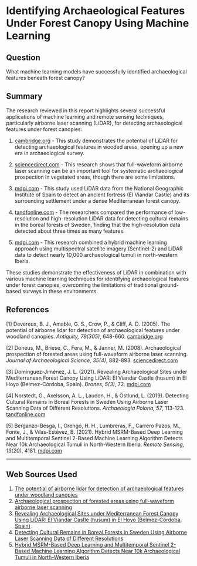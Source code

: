 # Identifying Archaeological Features Under Forest Canopy Using Machine Learning

## Question
What machine learning models have successfully identified archaeological features beneath forest canopy?

## Summary
The research reviewed in this report highlights several successful applications of machine learning and remote sensing techniques, particularly airborne laser scanning (LiDAR), for detecting archaeological features under forest canopies:

1. [cambridge.org](https://www.cambridge.org/core/journals/antiquity/article/potential-of-airborne-lidar-for-detection-of-archaeological-features-under-woodland-canopies/6224202F4EF4CE1C80924904B84B180B) - This study demonstrates the potential of LiDAR for detecting archaeological features in wooded areas, opening up a new era in archaeological survey.

2. [sciencedirect.com](https://www.sciencedirect.com/science/article/pii/S0305440307001252) - This research shows that full-waveform airborne laser scanning can be an important tool for systematic archaeological prospection in vegetated areas, though there are some limitations.

3. [mdpi.com](https://www.mdpi.com/2504-446X/5/3/72) - This study used LiDAR data from the National Geographic Institute of Spain to detect an ancient fortress (El Viandar Castle) and its surrounding settlement under a dense Mediterranean forest canopy.

4. [tandfonline.com](https://www.tandfonline.com/doi/full/10.1080/00934690.2019.1677424) - The researchers compared the performance of low-resolution and high-resolution LiDAR data for detecting cultural remains in the boreal forests of Sweden, finding that the high-resolution data detected about three times as many features.

5. [mdpi.com](https://www.mdpi.com/2072-4292/13/20/4181/pdf) - This research combined a hybrid machine learning approach using multispectral satellite imagery (Sentinel-2) and LiDAR data to detect nearly 10,000 archaeological tumuli in north-western Iberia.

These studies demonstrate the effectiveness of LiDAR in combination with various machine learning techniques for identifying archaeological features under forest canopies, overcoming the limitations of traditional ground-based surveys in these environments.

## References

[1] Devereux, B. J., Amable, G. S., Crow, P., & Cliff, A. D. (2005). The potential of airborne lidar for detection of archaeological features under woodland canopies. *Antiquity, 79(305)*, 648-660. [cambridge.org](https://www.cambridge.org/core/journals/antiquity/article/potential-of-airborne-lidar-for-detection-of-archaeological-features-under-woodland-canopies/6224202F4EF4CE1C80924904B84B180B)

[2] Doneus, M., Briese, C., Fera, M., & Janner, M. (2008). Archaeological prospection of forested areas using full-waveform airborne laser scanning. *Journal of Archaeological Science, 35(4)*, 882-893. [sciencedirect.com](https://www.sciencedirect.com/science/article/pii/S0305440307001252)

[3] Domínguez-Jiménez, J. L. (2021). Revealing Archaeological Sites under Mediterranean Forest Canopy Using LiDAR: El Viandar Castle (husum) in El Hoyo (Belmez-Córdoba, Spain). *Drones, 5(3)*, 72. [mdpi.com](https://www.mdpi.com/2504-446X/5/3/72)

[4] Norstedt, G., Axelsson, A. L., Laudon, H., & Östlund, L. (2019). Detecting Cultural Remains in Boreal Forests in Sweden Using Airborne Laser Scanning Data of Different Resolutions. *Archaeologia Polona, 57*, 113-123. [tandfonline.com](https://www.tandfonline.com/doi/full/10.1080/00934690.2019.1677424)

[5] Berganzo-Besga, I., Orengo, H. H., Lumbreras, F., Carrero Pazos, M., Fonte, J., & Vilas-Estévez, B. (2021). Hybrid MSRM-Based Deep Learning and Multitemporal Sentinel 2-Based Machine Learning Algorithm Detects Near 10k Archaeological Tumuli in North-Western Iberia. *Remote Sensing, 13(20)*, 4181. [mdpi.com](https://www.mdpi.com/2072-4292/13/20/4181/pdf)

---
## Web Sources Used

1. [The potential of airborne lidar for detection of archaeological features under woodland canopies](https://www.cambridge.org/core/journals/antiquity/article/potential-of-airborne-lidar-for-detection-of-archaeological-features-under-woodland-canopies/6224202F4EF4CE1C80924904B84B180B)
2. [Archaeological prospection of forested areas using full-waveform airborne laser scanning](https://www.sciencedirect.com/science/article/pii/S0305440307001252)
3. [Revealing Archaeological Sites under Mediterranean Forest Canopy Using LiDAR: El Viandar Castle (husum) in El Hoyo (Belmez-Córdoba, Spain)](https://www.mdpi.com/2504-446X/5/3/72)
4. [Detecting Cultural Remains in Boreal Forests in Sweden Using Airborne Laser Scanning Data of Different Resolutions](https://www.tandfonline.com/doi/full/10.1080/00934690.2019.1677424)
5. [Hybrid MSRM-Based Deep Learning and Multitemporal Sentinel 2-Based Machine Learning Algorithm Detects Near 10k Archaeological Tumuli in North-Western Iberia](https://www.mdpi.com/2072-4292/13/20/4181/pdf)
